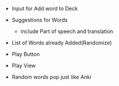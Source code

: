 - Input for Add word to Deck
- Suggestions for Words
  - include Part of speech and translation
- List of Words already Added(Randomize)
- Play Button

- Play View 
- Random words pop just like Anki
